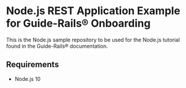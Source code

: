 # Node.js REST Application Example for Guide-Rails® Onboarding

This is the Node.js sample repository to be used for the Node.js tutorial found in the Guide-Rails® documentation.

## Requirements

* Node.js 10
